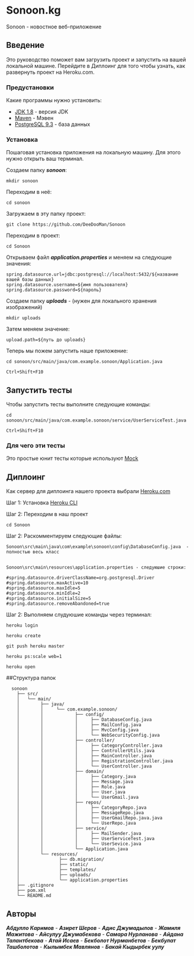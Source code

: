 # Sonoon.kg

Sonoon - новостное веб-приложение

## Введение

Это руководство поможет вам загрузить проект и запустить на вашей локальной машине. Перейдите в Диплоинг для того чтобы узнать, как развернуть проект на Heroku.com.
### Предустановки

Какие программы нужно установить:

* [JDK 1.8](https://www.oracle.com/technetwork/java/javase/downloads/jdk8-downloads-2133151.html) - версия JDK 
* [Maven](https://maven.apache.org/) - Мэвен
* [PostgreSQL 9.3](https://www.pgadmin.org/download/pgadmin-3-windows/) - база данных

### Установка

Пошаговая установка приложения на локальную машину. Для этого нужно открыть ваш терминал.

Создаем папку ***sonoon***:
```
mkdir sonoon
```
Переходим в неё:

```
cd sonoon
```
Загружаем в эту папку проект:
```
git clone https://github.com/DeeDooMan/Sonoon
```
Переходим в проект:

```
cd Sonoon
```

Открываем файл  ***application.properties*** и меняем на следующие значения:
```
spring.datasource.url=jdbc:postgresql://localhost:5432/${название вашей базы данных}
spring.datasource.username=${имя пользователя}
spring.datasource.password=${пароль}
```
Создаем папку ***uploads*** - (нужен для локального хранения изображений)
```
mkdir uploads
```

Затем меняем значение:
```
upload.path=${путь до uploads}
```

Теперь мы пожем запустить наше приложение:
```
cd sonoon/src/main/java/com.example.sonoon/Application.java

Ctrl+Shift+F10
```

## Запустить тесты

Чтобы запустить тесты выполните следующие команды:
```
cd sonoon/src/main/java/com.example.sonoon/service/UserServiceTest.java

Ctrl+Shift+F10
```

### Для чего эти тесты

Это простые юнит тесты которые используют [Mock](https://site.mockito.org/)


## Диплоинг
 
 Как сервер для диплоинга нашего проекта выбрали [Heroku.com](https://www.heroku.com/)

 Шаг 1: Установка [Heroku CLI](https://devcenter.heroku.com/articles/heroku-cli)
 
 Шаг 2: Переходим в наш проект
 ```
 cd Sonoon
 ```
 Шаг 2: Раскомментируем следующие файлы:
  ```
 Sonoon\src\main\java\com\example\sonoon\config\DatabaseConfig.java  - полностью весь класс
 
 
 Sonoon\src\main\resources\application.properties - следуюшие строки:
 
 #spring.datasource.driverClassName=org.postgresql.Driver
 #spring.datasource.maxActive=10
 #spring.datasource.maxIdle=5
 #spring.datasource.minIdle=2
 #spring.datasource.initialSize=5
 #spring.datasource.removeAbandoned=true
 ```
 Шаг 2: Выполняем слудуюшие команды через терминал:
 ```
 heroku login
 
 heroku create
 
 git push heroku master
 
 heroku ps:scale web=1
 
 heroku open
 ```
 

##Структура папок
```
  sonoon                                             
    ├── src/                       
    │   └── main/                   
    │        ├── java/                       
    │        │     └── com.example.sonoon/ 
    │        │            ├── config/
    │        │            │     ├── DatabaseConfig.java 
    │        │            │     ├── MailConfig.java
    │        │            │     ├── MvcConfig.java
    │        │            │     └── WebSecurityConfig.java
    │        │            ├── controller/
    │        │            │     ├── CategoryController.java
    │        │            │     ├── ControllerUtils.java
    │        │            │     ├── MainController.java
    │        │            │     ├── RegistrationController.java
    │        │            │     └── UserController.java
    │        │            ├── domain/
    │        │            │     ├── Category.java
    │        │            │     ├── Message.java
    │        │            │     ├── Role.java
    │        │            │     ├── User.java
    │        │            │     └── UserGmail.java
    │        │            ├── repos/
    │        │            │     ├── CategoryRepo.java
    │        │            │     ├── MessageRepo.java
    │        │            │     ├── UserGmailRepo.java.java
    │        │            │     └── UserRepo.java
    │        │            ├── service/
    │        │            │     ├── MailSender.java
    │        │            │     ├── UserServiceTest.java
    │        │            │     └── UserSevice.java
    │        │            └── Application.java
    │        └── resources/   
    │               ├── db.migration/   
    │               ├── static/   
    │               ├── templates/   
    │               ├── uploads/   
    │               └── application.properties   
    ├── .gitignore                 
    ├── pom.xml                 
    └── README.md                                                       
```

## Авторы

***Абдулло Каримов*** -
***Азирет Шеров*** -
***Адис Джумадылов*** -
***Жамиля Мажитова*** -
***Айсулуу Джумабекова*** -
***Самара Нурланова*** -
***Айдана Талантбекова*** -
***Атай Исаев*** -
***Бекболот Нурманбетов*** -
***Бекбулат Ташболотов*** -
***Кылымбек Мавлянов*** -
***Бакай Кыдырбек уулу*** 